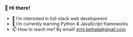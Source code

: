 ### 👋 Hi there!
- 👀 I’m interested in full-stack web development
- 🌱 I’m currently learning Python & JavaScript frameworks
- 📫 How to reach me? By email! emil.kelhala@gmail.com

<!---
emlkelh/emlkelh is a ✨ special ✨ repository because its `README.md` (this file) appears on your GitHub profile.
You can click the Preview link to take a look at your changes.
--->
